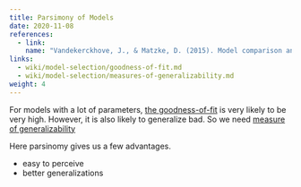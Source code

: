 ```yaml
---
title: Parsimony of Models
date: 2020-11-08
references:
  - link:
    name: "Vandekerckhove, J., & Matzke, D. (2015). Model comparison and the principle of parsimony. Oxford Library of Psychology."
links:
  - wiki/model-selection/goodness-of-fit.md
  - wiki/model-selection/measures-of-generalizability.md
weight: 4
---
```


For models with a lot of parameters, [the goodness-of-fit](/wiki/model-selection/goodness-of-fit) is very likely to be very high. However, it is also likely to generalize bad. So we need [measure of generalizability](/wiki/model-selection/measures-of-generalizability)

Here parsinomy gives us a few advantages.
- easy to perceive
- better generalizations